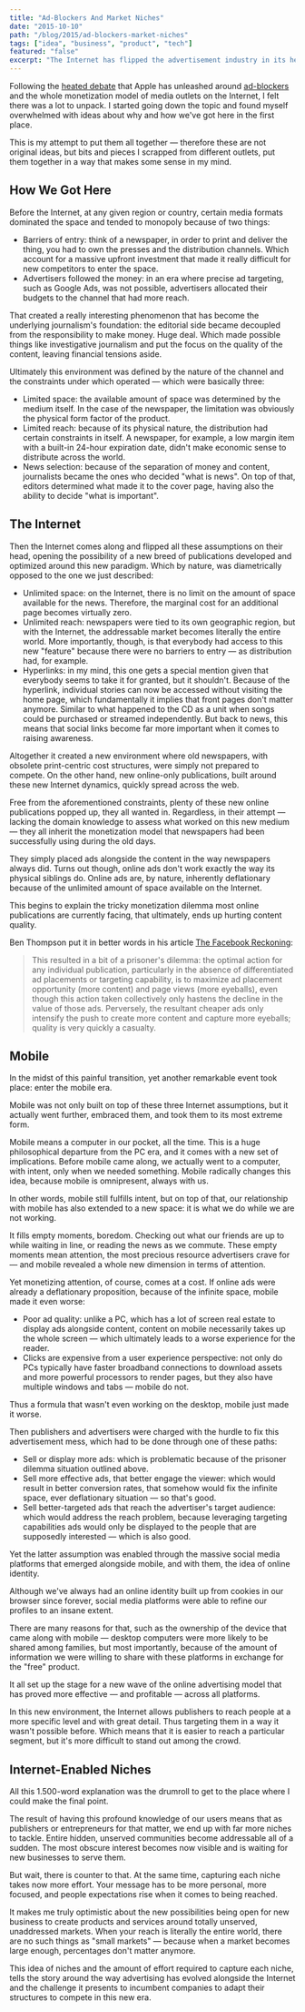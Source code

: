 ```yaml
---
title: "Ad-Blockers And Market Niches"
date: "2015-10-10"
path: "/blog/2015/ad-blockers-market-niches"
tags: ["idea", "business", "product", "tech"]
featured: "false"
excerpt: "The Internet has flipped the advertisement industry in its head. Which in turn, has surfaced a plethora of market niches that were simply not available before, yet they remain to be addressed."
---
```


Following the [heated debate](http://pxlnv.com/linklog/safari-content-blockers-shit-ass-websites/) that Apple has unleashed around [ad-blockers](https://daringfireball.net/linked/2015/09/19/nyt-ad-blockers-ios-9) and the whole monetization model of media outlets on the Internet, I felt there was a lot to unpack. I started going down the topic and found myself overwhelmed with ideas about why and how we've got here in the first place.

This is my attempt to put them all together — therefore these are not original ideas, but bits and pieces I scrapped from different outlets, put them together in a way that makes some sense in my mind.


## How We Got Here
Before the Internet, at any given region or country, certain media formats dominated the space and tended to monopoly because of two things:

* Barriers of entry: think of a newspaper, in order to print and deliver the thing, you had to own the presses and the distribution channels. Which account for a massive upfront investment that made it really difficult for new competitors to enter the space.
* Advertisers followed the money: in an era where precise ad targeting, such as Google Ads, was not possible, advertisers allocated their budgets to the channel that had more reach.

That created a really interesting phenomenon that has become the underlying journalism's foundation: the editorial side became decoupled from the responsibility to make money. Huge deal. Which made possible things like investigative journalism and put the focus on the quality of the content, leaving financial tensions aside.

Ultimately this environment was defined by the nature of the channel and the constraints under which operated — which were basically three:

* Limited space: the available amount of space was determined by the medium itself. In the case of the newspaper, the limitation was obviously the physical form factor of the product.
* Limited reach: because of its physical nature, the distribution had certain constraints in itself. A newspaper, for example, a low margin item with a built-in 24-hour expiration date, didn't make economic sense to distribute across the world.
* News selection: because of the separation of money and content, journalists became the ones who decided "what is news". On top of that, editors determined what made it to the cover page, having also the ability to decide "what is important".


## The Internet
Then the Internet comes along and flipped all these assumptions on their head, opening the possibility of a new breed of publications developed and optimized around this new paradigm. Which by nature, was diametrically opposed to the one we just described:

* Unlimited space: on the Internet, there is no limit on the amount of space available for the news. Therefore, the marginal cost for an additional page becomes virtually zero.
* Unlimited reach: newspapers were tied to its own geographic region, but with the Internet, the addressable market becomes literally the entire world. More importantly, though, is that everybody had access to this new "feature" because there were no barriers to entry — as distribution had, for example.
* Hyperlinks: in my mind, this one gets a special mention given that everybody seems to take it for granted, but it shouldn't. Because of the hyperlink, individual stories can now be accessed without visiting the home page, which fundamentally it implies that front pages don't matter anymore. Similar to what happened to the CD as a unit when songs could be purchased or streamed independently. But back to news, this means that social links become far more important when it comes to raising awareness.

Altogether it created a new environment where old newspapers, with obsolete print-centric cost structures, were simply not prepared to compete. On the other hand, new online-only publications, built around these new Internet dynamics, quickly spread across the web.

Free from the aforementioned constraints, plenty of these new online publications popped up, they all wanted in. Regardless, in their attempt — lacking the domain knowledge to assess what worked on this new medium — they all inherit the monetization model that newspapers had been successfully using during the old days.

They simply placed ads alongside the content in the way newspapers always did. Turns out though, online ads don't work exactly the way its physical siblings do. Online ads are, by nature, inherently deflationary because of the unlimited amount of space available on the Internet.

This begins to explain the tricky monetization dilemma most online publications are currently facing, that ultimately, ends up hurting content quality.

Ben Thompson put it in better words in his article [The Facebook Reckoning](https://stratechery.com/2015/facebook-reckoning/):

> This resulted in a bit of a prisoner's dilemma: the optimal action for any individual publication, particularly in the absence of differentiated ad placements or targeting capability, is to maximize ad placement opportunity (more content) and page views (more eyeballs), even though this action taken collectively only hastens the decline in the value of those ads. Perversely, the resultant cheaper ads only intensify the push to create more content and capture more eyeballs; quality is very quickly a casualty.


## Mobile
In the midst of this painful transition, yet another remarkable event took place: enter the mobile era.

Mobile was not only built on top of these three Internet assumptions, but it actually went further, embraced them, and took them to its most extreme form.

Mobile means a computer in our pocket, all the time. This is a huge philosophical departure from the PC era, and it comes with a new set of implications. Before mobile came along, we actually went to a computer, with intent, only when we needed something. Mobile radically changes this idea, because mobile is omnipresent, always with us.

In other words, mobile still fulfills intent, but on top of that, our relationship with mobile has also extended to a new space: it is what we do while we are not working.

It fills empty moments, boredom. Checking out what our friends are up to while waiting in line, or reading the news as we commute. These empty moments mean attention, the most precious resource advertisers crave for — and mobile revealed a whole new dimension in terms of attention.

Yet monetizing attention, of course, comes at a cost. If online ads were already a deflationary proposition, because of the infinite space, mobile made it even worse:

* Poor ad quality: unlike a PC, which has a lot of screen real estate to display ads alongside content, content on mobile necessarily takes up the whole screen — which ultimately leads to a worse experience for the reader.
* Clicks are expensive from a user experience perspective: not only do PCs typically have faster broadband connections to download assets and more powerful processors to render pages, but they also have multiple windows and tabs — mobile do not.

Thus a formula that wasn't even working on the desktop, mobile just made it worse.

Then publishers and advertisers were charged with the hurdle to fix this advertisement mess, which had to be done through one of these paths:

* Sell or display more ads: which is problematic because of the prisoner dilemma situation outlined above.
* Sell more effective ads, that better engage the viewer: which would result in better conversion rates, that somehow would fix the infinite space, ever deflationary situation — so that's good.
* Sell better-targeted ads that reach the advertiser's target audience: which would address the reach problem, because leveraging targeting capabilities ads would only be displayed to the people that are supposedly interested — which is also good.

Yet the latter assumption was enabled through the massive social media platforms that emerged alongside mobile, and with them, the idea of online identity.

Although we've always had an online identity built up from cookies in our browser since forever, social media platforms were able to refine our profiles to an insane extent.

There are many reasons for that, such as the ownership of the device that came along with mobile — desktop computers were more likely to be shared among families, but most importantly, because of the amount of information we were willing to share with these platforms in exchange for the "free" product.

It all set up the stage for a new wave of the online advertising model that has proved more effective — and profitable — across all platforms.

In this new environment, the Internet allows publishers to reach people at a more specific level and with great detail. Thus targeting them in a way it wasn't possible before. Which means that it is easier to reach a particular segment, but it's more difficult to stand out among the crowd.


## Internet-Enabled Niches
All this 1.500-word explanation was the drumroll to get to the place where I could make the final point.

The result of having this profound knowledge of our users means that as publishers or entrepreneurs for that matter, we end up with far more niches to tackle. Entire hidden, unserved communities become addressable all of a sudden. The most obscure interest becomes now visible and is waiting for new businesses to serve them.

But wait, there is counter to that. At the same time, capturing each niche takes now more effort. Your message has to be more personal, more focused, and people expectations rise when it comes to being reached.

It makes me truly optimistic about the new possibilities being open for new business to create products and services around totally unserved, unaddressed markets. When your reach is literally the entire world, there are no such things as "small markets" — because when a market becomes large enough, percentages don't matter anymore.

This idea of niches and the amount of effort required to capture each niche, tells the story around the way advertising has evolved alongside the Internet and the challenge it presents to incumbent companies to adapt their structures to compete in this new era.